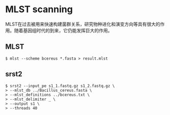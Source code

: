 # MLST scanning

MLST在过去被用来快速构建菌群关系，研究物种进化和演变方向等具有很大的作用。随着基因组时代的到来，它仍能发挥巨大的作用。


## MLST

```
$ mlst --scheme bcereus *.fasta > result.mlst
```


## srst2

```
$ srst2 --input_pe s1_1.fastq.gz s1_2.fastq.gz \
> --mlst_db ../Bacillus_cereus.fasta \
> --mlst_definitions ../bcereus.txt \
> --mlst_delimiter _ \
> --output s1 \
> --threads 40
```
